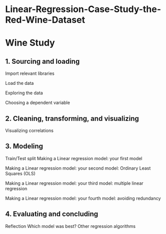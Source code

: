 # Linear-Regression-Case-Study-the-Red-Wine-Dataset
# Wine Study

## 1. Sourcing and loading

Import relevant libraries

Load the data

Exploring the data

Choosing a dependent variable

## 2. Cleaning, transforming, and visualizing

Visualizing correlations

## 3. Modeling

Train/Test split
Making a Linear regression model: your first model

Making a Linear regression model: your second model: Ordinary Least Squares (OLS)

Making a Linear regression model: your third model: multiple linear regression

Making a Linear regression model: your fourth model: avoiding redundancy

## 4. Evaluating and concluding

Reflection
Which model was best?
Other regression algorithms
